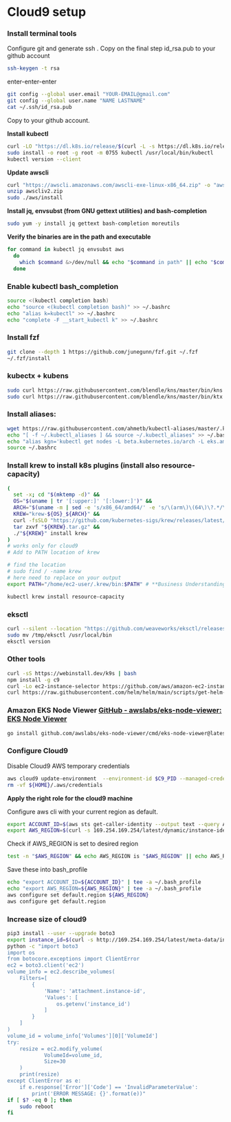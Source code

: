 # Cloud9 setup

### Install terminal tools
Configure git and generate ssh . Copy on the final step id_rsa.pub to your github account
```bash
ssh-keygen -t rsa
```
enter-enter-enter
```bash
git config --global user.email "YOUR-EMAIL@gmail.com"
git config --global user.name "NAME LASTNAME"
cat ~/.ssh/id_rsa.pub 
```
Copy to your github account. 

**Install kubectl**
```bash
curl -LO "https://dl.k8s.io/release/$(curl -L -s https://dl.k8s.io/release/stable.txt)/bin/linux/amd64/kubectl"
sudo install -o root -g root -m 0755 kubectl /usr/local/bin/kubectl
kubectl version --client
```

**Update awscli**
```bash
curl "https://awscli.amazonaws.com/awscli-exe-linux-x86_64.zip" -o "awscliv2.zip"
unzip awscliv2.zip
sudo ./aws/install
```

**Install jq, envsubst (from GNU gettext utilities) and bash-completion**
```bash
sudo yum -y install jq gettext bash-completion moreutils
```

**Verify the binaries are in the path and executable**
```bash
for command in kubectl jq envsubst aws
  do
    which $command &>/dev/null && echo "$command in path" || echo "$command NOT FOUND"
  done
```

### Enable kubectl bash_completion
```bash
source <(kubectl completion bash)
echo "source <(kubectl completion bash)" >> ~/.bashrc
echo "alias k=kubectl" >> ~/.bashrc
echo "complete -F __start_kubectl k" >> ~/.bashrc
```

### Install fzf
```bash
git clone --depth 1 https://github.com/junegunn/fzf.git ~/.fzf
~/.fzf/install
```

###  kubectx + kubens
```bash
sudo curl https://raw.githubusercontent.com/blendle/kns/master/bin/kns -o /usr/local/bin/kns && sudo chmod +x $_
sudo curl https://raw.githubusercontent.com/blendle/kns/master/bin/ktx -o /usr/local/bin/ktx && sudo chmod +x $_
```

###  Install aliases:
```bash
wget https://raw.githubusercontent.com/ahmetb/kubectl-aliases/master/.kubectl_aliases -O ~/.kubectl_aliases
echo "[ -f ~/.kubectl_aliases ] && source ~/.kubectl_aliases" >> ~/.bashrc 
echo "alias kgn='kubectl get nodes -L beta.kubernetes.io/arch -L eks.amazonaws.com/capacityType -L beta.kubernetes.io/instance-type -L eks.amazonaws.com/nodegroup -L topology.kubernetes.io/zone -L karpenter.sh/provisioner-name -L karpenter.sh/capacity-type'" | tee -a ~/.bashrc
source ~/.bashrc
```

###  Install krew to install k8s plugins (install also resource-capacity)
```bash
(
  set -x; cd "$(mktemp -d)" &&
  OS="$(uname | tr '[:upper:]' '[:lower:]')" &&
  ARCH="$(uname -m | sed -e 's/x86_64/amd64/' -e 's/\(arm\)\(64\)\?.*/\1\2/' -e 's/aarch64$/arm64/')" &&
  KREW="krew-${OS}_${ARCH}" &&
  curl -fsSLO "https://github.com/kubernetes-sigs/krew/releases/latest/download/${KREW}.tar.gz" &&
  tar zxvf "${KREW}.tar.gz" &&
  ./"${KREW}" install krew
)
# works only for cloud9
# Add to PATH location of krew

# find the location
# sudo find / -name krew  
# here need to replace on your output
export PATH="/home/ec2-user/.krew/bin:$PATH" # **Business Understanding**

kubectl krew install resource-capacity
```

###  eksctl 
```bash
curl --silent --location "https://github.com/weaveworks/eksctl/releases/latest/download/eksctl_$(uname -s)_amd64.tar.gz" | tar xz -C /tmp
sudo mv /tmp/eksctl /usr/local/bin
eksctl version
```

###  Other tools
```bash
curl -sS https://webinstall.dev/k9s | bash
npm install -g c9
curl -Lo ec2-instance-selector https://github.com/aws/amazon-ec2-instance-selector/releases/download/v2.4.0/ec2-instance-selector-`uname | tr '[:upper:]' '[:lower:]'`-amd64 && chmod +x ec2-instance-selector
curl https://raw.githubusercontent.com/helm/helm/main/scripts/get-helm-3 | bash
```

### Amazon EKS Node Viewer [GitHub - awslabs/eks-node-viewer: EKS Node Viewer](https://github.com/awslabs/eks-node-viewer) 
```bash
go install github.com/awslabs/eks-node-viewer/cmd/eks-node-viewer@latest
```

### Configure Cloud9 

Disable Cloud9 AWS temporary credentials
```bash
aws cloud9 update-environment  --environment-id $C9_PID --managed-credentials-action DISABLE
rm -vf ${HOME}/.aws/credentials
```

**Apply the right role for the cloud9 machine**

Configure aws cli with your current region as default.
```bash
export ACCOUNT_ID=$(aws sts get-caller-identity --output text --query Account)
export AWS_REGION=$(curl -s 169.254.169.254/latest/dynamic/instance-identity/document | jq -r '.region')

```

Check if AWS_REGION is set to desired region
```bash
test -n "$AWS_REGION" && echo AWS_REGION is "$AWS_REGION" || echo AWS_REGION is not set
```

Save these into bash_profile
```bash
echo "export ACCOUNT_ID=${ACCOUNT_ID}" | tee -a ~/.bash_profile
echo "export AWS_REGION=${AWS_REGION}" | tee -a ~/.bash_profile
aws configure set default.region ${AWS_REGION}
aws configure get default.region
```

### Increase size of cloud9

```bash
pip3 install --user --upgrade boto3
export instance_id=$(curl -s http://169.254.169.254/latest/meta-data/instance-id)
python -c "import boto3
import os
from botocore.exceptions import ClientError 
ec2 = boto3.client('ec2')
volume_info = ec2.describe_volumes(
    Filters=[
        {
            'Name': 'attachment.instance-id',
            'Values': [
                os.getenv('instance_id')
            ]
        }
    ]
)
volume_id = volume_info['Volumes'][0]['VolumeId']
try:
    resize = ec2.modify_volume(    
            VolumeId=volume_id,    
            Size=30
    )
    print(resize)
except ClientError as e:
    if e.response['Error']['Code'] == 'InvalidParameterValue':
        print('ERROR MESSAGE: {}'.format(e))"
if [ $? -eq 0 ]; then
    sudo reboot
fi
```